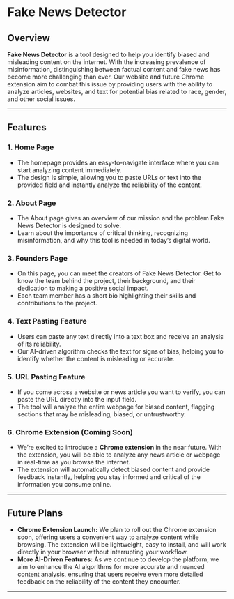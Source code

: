 # Fake News Detector

## Overview

**Fake News Detector** is a tool designed to help you identify biased and misleading content on the internet. With the increasing prevalence of misinformation, distinguishing between factual content and fake news has become more challenging than ever. Our website and future Chrome extension aim to combat this issue by providing users with the ability to analyze articles, websites, and text for potential bias related to race, gender, and other social issues.

---

## Features

### 1. **Home Page**
   - The homepage provides an easy-to-navigate interface where you can start analyzing content immediately.
   - The design is simple, allowing you to paste URLs or text into the provided field and instantly analyze the reliability of the content.

### 2. **About Page**
   - The About page gives an overview of our mission and the problem Fake News Detector is designed to solve.
   - Learn about the importance of critical thinking, recognizing misinformation, and why this tool is needed in today’s digital world.

### 3. **Founders Page**
   - On this page, you can meet the creators of Fake News Detector. Get to know the team behind the project, their background, and their dedication to making a positive social impact.
   - Each team member has a short bio highlighting their skills and contributions to the project.

### 4. **Text Pasting Feature**
   - Users can paste any text directly into a text box and receive an analysis of its reliability.
   - Our AI-driven algorithm checks the text for signs of bias, helping you to identify whether the content is misleading or accurate.

### 5. **URL Pasting Feature**
   - If you come across a website or news article you want to verify, you can paste the URL directly into the input field.
   - The tool will analyze the entire webpage for biased content, flagging sections that may be misleading, biased, or untrustworthy.

### 6. **Chrome Extension (Coming Soon)**
   - We’re excited to introduce a **Chrome extension** in the near future. With the extension, you will be able to analyze any news article or webpage in real-time as you browse the internet.
   - The extension will automatically detect biased content and provide feedback instantly, helping you stay informed and critical of the information you consume online.

---

## Future Plans

- **Chrome Extension Launch:** We plan to roll out the Chrome extension soon, offering users a convenient way to analyze content while browsing. The extension will be lightweight, easy to install, and will work directly in your browser without interrupting your workflow.
- **More AI-Driven Features:** As we continue to develop the platform, we aim to enhance the AI algorithms for more accurate and nuanced content analysis, ensuring that users receive even more detailed feedback on the reliability of the content they encounter.

---
